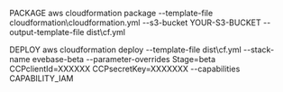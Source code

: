 
PACKAGE
aws cloudformation package --template-file cloudformation\cloudformation.yml --s3-bucket YOUR-S3-BUCKET --output-template-file dist\cf.yml

DEPLOY
aws cloudformation deploy --template-file dist\cf.yml --stack-name evebase-beta --parameter-overrides Stage=beta CCPclientId=XXXXXX CCPsecretKey=XXXXXXX --capabilities CAPABILITY_IAM